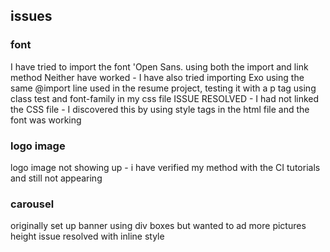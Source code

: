 ## issues 
### font
I have tried to import the font 'Open Sans. using both the import and link method
Neither have worked - I have also tried importing Exo using the same @import line used 
in the resume project, testing it with a p tag using class test and font-family in 
my css file
ISSUE RESOLVED - I had not linked the CSS file - I discovered this by using style tags in the html file and
the font was working

### logo image 
logo image not showing up - i have verified my method with the CI tutorials and still not appearing

### carousel
originally set up banner using div boxes but wanted to ad more pictures
height issue resolved with inline style 